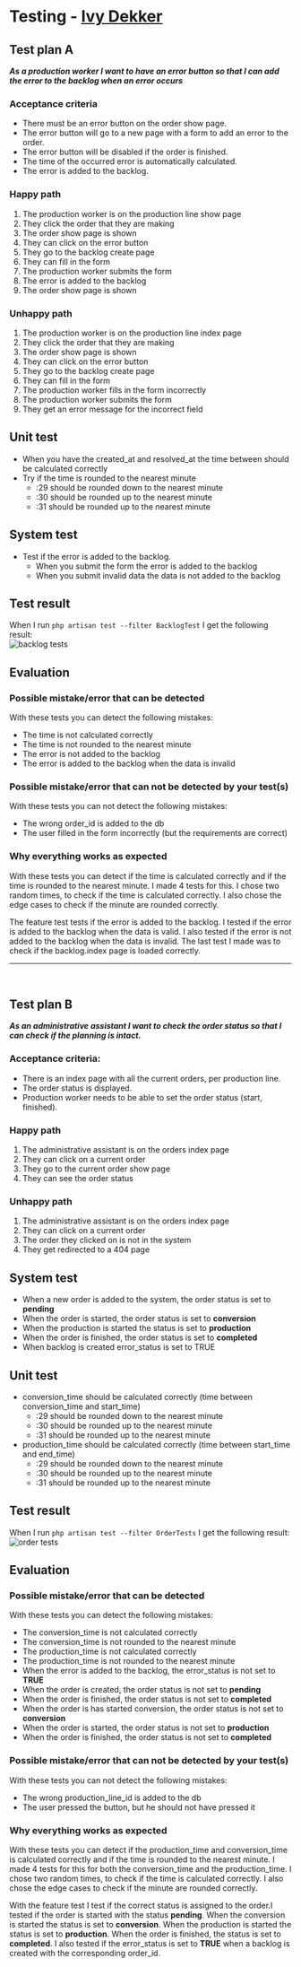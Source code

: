 

# Testing - [Ivy Dekker](https://github.com/ivydk)
## Test plan A
**<i>As a production worker I want to have an error button so that I can add the error to the backlog when an error occurs</i>**

### Acceptance criteria 
- There must be an error button on the order show page.
- The error button will go to a new page with a form to add an error to the order.
- The error button will be disabled if the order is finished.
- The time of the occurred error is automatically calculated.
- The error is added to the backlog.

### Happy path
1. The production worker is on the production line show page 
2. They click the order that they are making 
3. The order show page is shown 
4. They can click on the error button 
5. They go to the backlog create page 
6. They can fill in the form 
7. The production worker submits the form 
8. The error is added to the backlog 
9. The order show page is shown

### Unhappy path
1. The production worker is on the production line index page
2. They click the order that they are making
3. The order show page is shown
4. They can click on the error button
5. They go to the backlog create page
6. They can fill in the form
7. The production worker fills in the form incorrectly
8. The production worker submits the form
9. They get an error message for the incorrect field

## Unit test
- When you have the created_at and resolved_at the time between should be calculated correctly
- Try if the time is rounded to the nearest minute
  - :29 should be rounded down to the nearest minute
  - :30 should be rounded up to the nearest minute
  - :31 should be rounded up to the nearest minute

## System test
- Test if the error is added to the backlog.
  - When you submit the form the error is added to the backlog
  - When you submit invalid data the data is not added to the backlog

## Test result
When I run 
`php artisan test --filter BacklogTest` I get the following result: <br>
![backlog tests](https://github.com/Jos-HZ/den-doelder-project/blob/dff7135cbaaa6b006631abd2ccc58a18f71c17f1/public/img/testing-ivy/backlogTests.png)

## Evaluation
### Possible mistake/error that can be detected
With these tests you can detect the following mistakes:
- The time is not calculated correctly
- The time is not rounded to the nearest minute
- The error is not added to the backlog
- The error is added to the backlog when the data is invalid

### Possible mistake/error that can not be detected by your test(s)
With these tests you can not detect the following mistakes:
- The wrong order_id is added to the db
- The user filled in the form incorrectly (but the requirements are correct)

### Why everything works as expected
With these tests you can detect if the time is calculated correctly and if the time is rounded to the nearest minute. I made 4 tests for this. I chose two random times, to check if the time is calculated correctly. I also chose the edge cases to check if the minute are rounded correctly.

The feature test tests if the error is added to the backlog. I tested if the error is added to the backlog when the data is valid. I also tested if the error is not added to the backlog when the data is invalid.
The last test I made was to check if the backlog.index page is loaded correctly.

- --
<br>

## Test plan B
**<i>As an administrative assistant I want to check the order status so that I can check if the planning is intact.</i>**

### Acceptance criteria:
- There is an index page with all the current orders, per production line.
- The order status is displayed.
- Production worker needs to be able to set the order status (start, finished).

### Happy path
1. The administrative assistant is on the orders index page
2. They can click on a current order
3. They go to the current order show page
4. They can see the order status

### Unhappy path
1. The administrative assistant is on the orders index page
2. They can click on a current order
3. The order they clicked on is not in the system
4. They get redirected to a 404 page

## System test
- When a new order is added to the system, the order status is set to **pending** 
- When the order is started, the order status is set to **conversion** 
- When the production is started the status is set to **production**
- When the order is finished, the order status is set to **completed**
- When backlog is created error_status is set to TRUE

## Unit test
- conversion_time should be calculated correctly (time between conversion_time and start_time)
  - :29 should be rounded down to the nearest minute
  - :30 should be rounded up to the nearest minute
  - :31 should be rounded up to the nearest minute
- production_time should be calculated correctly (time between start_time and end_time)
    - :29 should be rounded down to the nearest minute
    - :30 should be rounded up to the nearest minute
    - :31 should be rounded up to the nearest minute

## Test result
When I run
`php artisan test --filter OrderTests` I get the following result: <br>
![order tests](https://github.com/Jos-HZ/den-doelder-project/blob/86a54df0279d60b03ef7a6c20143a1f38c755ddc/public/img/testing-ivy/orderTests.png)

## Evaluation
### Possible mistake/error that can be detected
With these tests you can detect the following mistakes:
- The conversion_time is not calculated correctly
- The conversion_time is not rounded to the nearest minute
- The production_time is not calculated correctly
- The production_time is not rounded to the nearest minute
- When the error is added to the backlog, the error_status is not set to **TRUE**
- When the order is created, the order status is not set to **pending**
- When the order is finished, the order status is not set to **completed**
- When the order is has started conversion, the order status is not set to **conversion**
- When the order is started, the order status is not set to **production**
- When the order is finished, the order status is not set to **completed**
 

### Possible mistake/error that can not be detected by your test(s)
With these tests you can not detect the following mistakes:
- The wrong production_line_id is added to the db
- The user pressed the button, but he should not have pressed it

### Why everything works as expected
With these tests you can detect if the production_time and conversion_time is calculated correctly and if the time is rounded to the nearest minute. I made 4 tests for this for both the conversion_time and the production_time. I chose two random times, to check if the time is calculated correctly. I also chose the edge cases to check if the minute are rounded correctly.

With the feature test I test if the correct status is assigned to the order.I tested if the order is started with the status **pending**. When the conversion is started the status is set to **conversion**. When the production is started the status is set to **production**. When the order is finished, the status is set to **completed**. I also tested if the error_status is set to **TRUE** when a backlog is created with the corresponding order_id.
